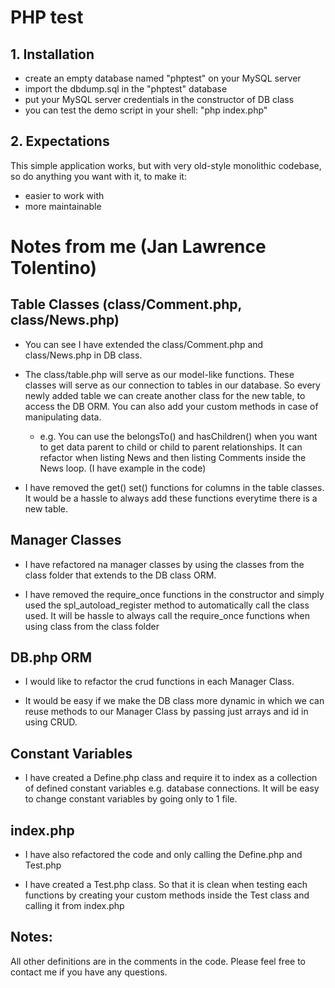 # PHP test

## 1. Installation

  - create an empty database named "phptest" on your MySQL server
  - import the dbdump.sql in the "phptest" database
  - put your MySQL server credentials in the constructor of DB class
  - you can test the demo script in your shell: "php index.php"

## 2. Expectations

This simple application works, but with very old-style monolithic codebase, so do anything you want with it, to make it:

  - easier to work with
  - more maintainable


# Notes from me (Jan Lawrence Tolentino)

## Table Classes (class/Comment.php, class/News.php)

- You can see I have extended the class/Comment.php and class/News.php in DB class.

- The class/table.php will serve as our model-like functions. These classes will serve as our connection to tables in our database. So every newly added table we can create another class for the new table, to access the DB ORM. You can also add your custom methods in case of manipulating data. 

  - e.g.
  You can use the belongsTo() and hasChildren() when you want to get data parent to child or child to parent relationships. It can refactor when listing News and then listing Comments inside the News loop. (I have example in the code)

- I have removed the get() set() functions for columns in the table classes. It would be a hassle to always add these functions everytime there is a new table.


## Manager Classes

- I have refactored na manager classes by using the classes from the class folder that extends to the DB class ORM.

- I have removed the require_once functions in the constructor and simply used the spl_autoload_register method to automatically call the class used. It will be hassle to always call the require_once functions when using class from the class folder


## DB.php ORM

- I would like to refactor the crud functions in each Manager Class.

- It would be easy if we make the DB class more dynamic in which we can reuse methods to our Manager Class by passing just arrays and id in using CRUD.


## Constant Variables

- I have created a Define.php class and require it to index as a collection of defined constant variables e.g. database connections. It will be easy to change constant variables by going only to 1 file.


## index.php

- I have also refactored the code and only calling the Define.php and Test.php

- I have created a Test.php class. So that it is clean when testing each functions by creating your custom methods inside the Test class and calling it from index.php


## Notes:

All other definitions are in the comments in the code. Please feel free to contact me if you have any questions.
